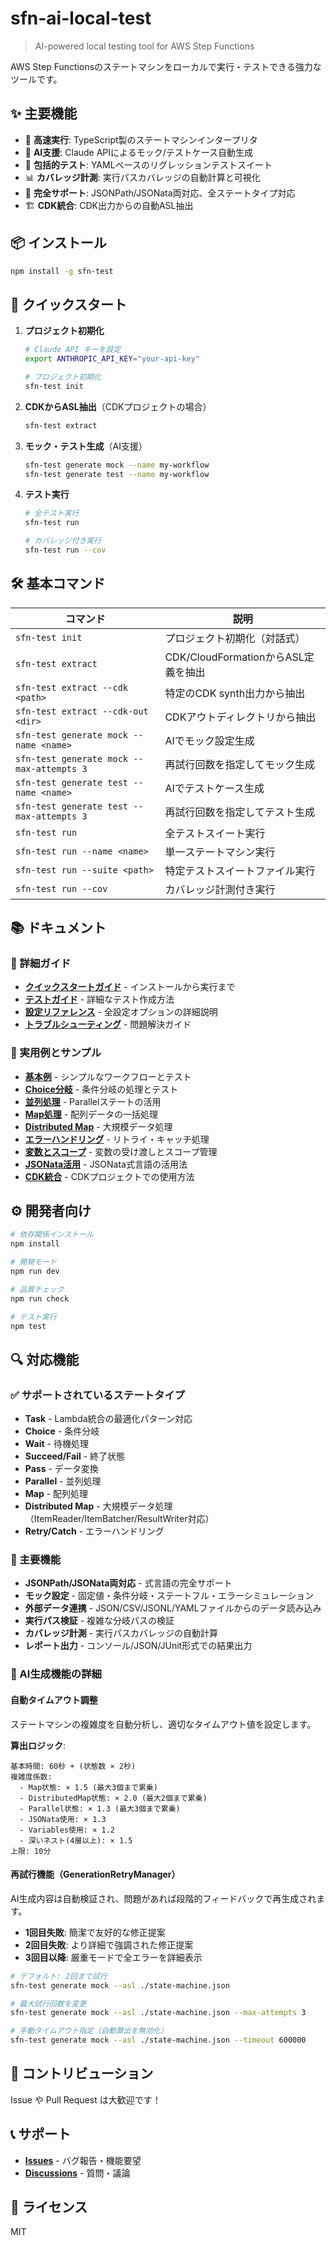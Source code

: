 # sfn-ai-local-test

> AI-powered local testing tool for AWS Step Functions

AWS Step Functionsのステートマシンをローカルで実行・テストできる強力なツールです。

## ✨ 主要機能

- 🚀 **高速実行**: TypeScript製のステートマシンインタープリタ
- 🤖 **AI支援**: Claude APIによるモック/テストケース自動生成
- 🧪 **包括的テスト**: YAMLベースのリグレッションテストスイート
- 📊 **カバレッジ計測**: 実行パスカバレッジの自動計算と可視化
- 🔄 **完全サポート**: JSONPath/JSONata両対応、全ステートタイプ対応
- 🏗️ **CDK統合**: CDK出力からの自動ASL抽出

## 📦 インストール

```bash
npm install -g sfn-test
```

## 🚀 クイックスタート

1. **プロジェクト初期化**
   ```bash
   # Claude API キーを設定
   export ANTHROPIC_API_KEY="your-api-key"
   
   # プロジェクト初期化
   sfn-test init
   ```

2. **CDKからASL抽出**（CDKプロジェクトの場合）
   ```bash
   sfn-test extract
   ```

3. **モック・テスト生成**（AI支援）
   ```bash
   sfn-test generate mock --name my-workflow
   sfn-test generate test --name my-workflow
   ```

4. **テスト実行**
   ```bash
   # 全テスト実行
   sfn-test run
   
   # カバレッジ付き実行
   sfn-test run --cov
   ```

## 🛠️ 基本コマンド

| コマンド | 説明 |
|----------|------|
| `sfn-test init` | プロジェクト初期化（対話式） |
| `sfn-test extract` | CDK/CloudFormationからASL定義を抽出 |
| `sfn-test extract --cdk <path>` | 特定のCDK synth出力から抽出 |
| `sfn-test extract --cdk-out <dir>` | CDKアウトディレクトリから抽出 |
| `sfn-test generate mock --name <name>` | AIでモック設定生成 |
| `sfn-test generate mock --max-attempts 3` | 再試行回数を指定してモック生成 |
| `sfn-test generate test --name <name>` | AIでテストケース生成 |
| `sfn-test generate test --max-attempts 3` | 再試行回数を指定してテスト生成 |
| `sfn-test run` | 全テストスイート実行 |
| `sfn-test run --name <name>` | 単一ステートマシン実行 |
| `sfn-test run --suite <path>` | 特定テストスイートファイル実行 |
| `sfn-test run --cov` | カバレッジ計測付き実行 |

## 📚 ドキュメント

### 📖 詳細ガイド
- **[クイックスタートガイド](./docs/quick-start-guide.md)** - インストールから実行まで
- **[テストガイド](./docs/testing-guide.md)** - 詳細なテスト作成方法
- **[設定リファレンス](./docs/configuration-reference.md)** - 全設定オプションの詳細説明
- **[トラブルシューティング](./docs/troubleshooting.md)** - 問題解決ガイド

### 🔧 実用例とサンプル
- **[基本例](./examples/01-simple/)** - シンプルなワークフローとテスト
- **[Choice分岐](./examples/02-choice/)** - 条件分岐の処理とテスト
- **[並列処理](./examples/03-parallel/)** - Parallelステートの活用
- **[Map処理](./examples/04-map/)** - 配列データの一括処理
- **[Distributed Map](./examples/05-distributed-map/)** - 大規模データ処理
- **[エラーハンドリング](./examples/06-error-handling/)** - リトライ・キャッチ処理
- **[変数とスコープ](./examples/07-variables/)** - 変数の受け渡しとスコープ管理
- **[JSONata活用](./examples/08-jsonata/)** - JSONata式言語の活用法
- **[CDK統合](./examples/09-cdk-integration/)** - CDKプロジェクトでの使用方法

## ⚙️ 開発者向け

```bash
# 依存関係インストール
npm install

# 開発モード
npm run dev

# 品質チェック
npm run check

# テスト実行
npm test
```

## 🔍 対応機能

### ✅ サポートされているステートタイプ
- **Task** - Lambda統合の最適化パターン対応
- **Choice** - 条件分岐
- **Wait** - 待機処理
- **Succeed/Fail** - 終了状態
- **Pass** - データ変換
- **Parallel** - 並列処理
- **Map** - 配列処理
- **Distributed Map** - 大規模データ処理（ItemReader/ItemBatcher/ResultWriter対応）
- **Retry/Catch** - エラーハンドリング

### 🎯 主要機能
- **JSONPath/JSONata両対応** - 式言語の完全サポート
- **モック設定** - 固定値・条件分岐・ステートフル・エラーシミュレーション
- **外部データ連携** - JSON/CSV/JSONL/YAMLファイルからのデータ読み込み
- **実行パス検証** - 複雑な分岐パスの検証
- **カバレッジ計測** - 実行パスカバレッジの自動計算
- **レポート出力** - コンソール/JSON/JUnit形式での結果出力

### 🤖 AI生成機能の詳細

#### 自動タイムアウト調整
ステートマシンの複雑度を自動分析し、適切なタイムアウト値を設定します。

**算出ロジック**:
```
基本時間: 60秒 + (状態数 × 2秒)
複雑度係数:
  - Map状態: × 1.5 (最大3個まで累乗)
  - DistributedMap状態: × 2.0 (最大2個まで累乗)  
  - Parallel状態: × 1.3 (最大3個まで累乗)
  - JSONata使用: × 1.3
  - Variables使用: × 1.2
  - 深いネスト(4層以上): × 1.5
上限: 10分
```

#### 再試行機能（GenerationRetryManager）
AI生成内容は自動検証され、問題があれば段階的フィードバックで再生成されます。

- **1回目失敗**: 簡潔で友好的な修正提案
- **2回目失敗**: より詳細で強調された修正提案  
- **3回目以降**: 厳重モードで全エラーを詳細表示

```bash
# デフォルト: 2回まで試行
sfn-test generate mock --asl ./state-machine.json

# 最大試行回数を変更
sfn-test generate mock --asl ./state-machine.json --max-attempts 3

# 手動タイムアウト指定（自動算出を無効化）
sfn-test generate mock --asl ./state-machine.json --timeout 600000
```

## 🤝 コントリビューション

Issue や Pull Request は大歓迎です！

## 📞 サポート

- **[Issues](https://github.com/TAKEDA-Takashi/sfn-ai-local-test/issues)** - バグ報告・機能要望
- **[Discussions](https://github.com/TAKEDA-Takashi/sfn-ai-local-test/discussions)** - 質問・議論

## 📄 ライセンス

MIT
